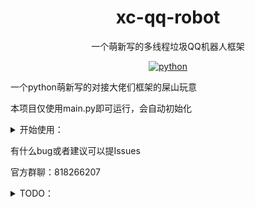 <div align="center">
  
# xc-qq-robot

一个萌新写的多线程垃圾QQ机器人框架

</div>

<p align="center">
  <a href="https://www.python.org/">
    <img src="https://img.shields.io/static/v1?label=python&message=3.8&color=blue" alt="python">
  </a>
</P>
  
一个python萌新写的对接大佬们框架的屎山玩意

本项目仅使用main.py即可运行，会自动初始化

<details>
<summary>开始使用：</summary>

- ### 1, 克隆本项目
  - ```git clone https://github.com/XCWQW1/xc-qq-robot.git```
  - ```cd xc-qq-robot```


- ### 2, 安装所需库

    - ```pip install -r requirements.txt``` 

- ### 3, 配置go-cqhttp
  
    - >go-cqhttp刚开始需要选择正向ws和http api

    - 详见go-cqhttp官方文档(https://docs.go-cqhttp.org/guide/quick_start.html)
  
- ### 4, 编写插件
 - >示例的插件 qqbot.py、qqbot_http_api.py 
- ### 5, 启动
    -  ```python main.py``` 
	
	PS：第一次运行会停止2次初始化配置文件

</details>


有什么bug或者建议可以提Issues

官方群聊：818266207

<details>
<summary>TODO：</summary>

  - #### 对接框架
    - [x] go-cqhttp
    - [ ] icqq
  
  - #### 接口
    - [ ] onebot V12
    - [x] http api （只有一个发送消息的api也算是吧？后面慢慢完善
</details>
